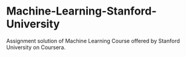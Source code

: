 # Machine-Learning-Stanford-University
Assignment solution of Machine Learning Course offered by Stanford University on Coursera.
